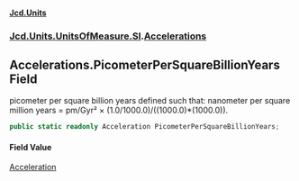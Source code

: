 #### [Jcd.Units](index.md 'index')

### [Jcd.Units.UnitsOfMeasure.SI](Jcd.Units.UnitsOfMeasure.SI.md 'Jcd.Units.UnitsOfMeasure.SI').[Accelerations](Accelerations.md 'Jcd.Units.UnitsOfMeasure.SI.Accelerations')

## Accelerations.PicometerPerSquareBillionYears Field

picometer per square billion years defined such that: nanometer per square million years = pm/Gyr² ×
(1.0/1000.0)/((1000.0)*(1000.0)).

```csharp
public static readonly Acceleration PicometerPerSquareBillionYears;
```

#### Field Value

[Acceleration](Acceleration.md 'Jcd.Units.UnitTypes.Acceleration')